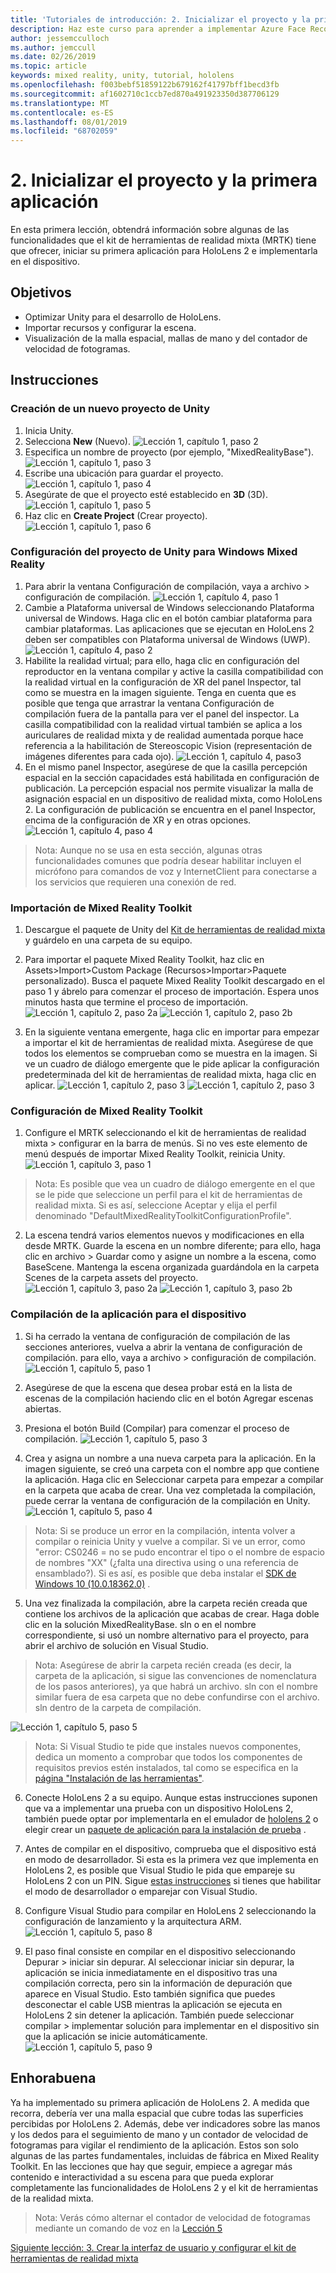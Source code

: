 ```yaml
---
title: 'Tutoriales de introducción: 2. Inicializar el proyecto y la primera aplicación'
description: Haz este curso para aprender a implementar Azure Face Recognition dentro de una aplicación de realidad mixta.
author: jessemcculloch
ms.author: jemccull
ms.date: 02/26/2019
ms.topic: article
keywords: mixed reality, unity, tutorial, hololens
ms.openlocfilehash: f003bebf51859122b679162f41797bff1becd3fb
ms.sourcegitcommit: af1602710c1ccb7ed870a491923350d387706129
ms.translationtype: MT
ms.contentlocale: es-ES
ms.lasthandoff: 08/01/2019
ms.locfileid: "68702059"
---
```

# <a name="2-initializing-your-project-and-first-application"></a>2. Inicializar el proyecto y la primera aplicación

En esta primera lección, obtendrá información sobre algunas de las funcionalidades que el kit de herramientas de realidad mixta (MRTK) tiene que ofrecer, iniciar su primera aplicación para HoloLens 2 e implementarla en el dispositivo.

## <a name="objectives"></a>Objetivos

* Optimizar Unity para el desarrollo de HoloLens.
* Importar recursos y configurar la escena.
* Visualización de la malla espacial, mallas de mano y del contador de velocidad de fotogramas.

## <a name="instructions"></a>Instrucciones

### <a name="create-new-unity-project"></a>Creación de un nuevo proyecto de Unity

1. Inicia Unity.
2. Selecciona **New** (Nuevo).
![Lección 1, capítulo 1, paso 2](images/Lesson1Chapter1Step2.JPG)
3. Especifica un nombre de proyecto (por ejemplo, "MixedRealityBase").
![Lección 1, capítulo 1, paso 3](images/Lesson1Chapter1Step3.JPG)
4. Escribe una ubicación para guardar el proyecto.
![Lección 1, capítulo 1, paso 4](images/Lesson1Chapter1Step4.JPG)
5. Asegúrate de que el proyecto esté establecido en **3D** (3D).
![Lección 1, capítulo 1, paso 5](images/Lesson1Chapter1Step5.JPG)
6. Haz clic en **Create Project** (Crear proyecto).
![Lección 1, capítulo 1, paso 6](images/Lesson1Chapter1Step6.JPG)

### <a name="configure-the-unity-project-for-windows-mixed-reality"></a>Configuración del proyecto de Unity para Windows Mixed Reality

1. Para abrir la ventana Configuración de compilación, vaya a archivo > configuración de compilación.
![Lección 1, capítulo 4, paso 1](images/Lesson1Chapter4Step1.JPG)
2. Cambie a Plataforma universal de Windows seleccionando Plataforma universal de Windows. Haga clic en el botón cambiar plataforma para cambiar plataformas. Las aplicaciones que se ejecutan en HoloLens 2 deben ser compatibles con Plataforma universal de Windows (UWP).
![Lección 1, capítulo 4, paso 2](images/Lesson1Chapter4Step2.JPG)
3. Habilite la realidad virtual; para ello, haga clic en configuración del reproductor en la ventana compilar y active la casilla compatibilidad con la realidad virtual en la configuración de XR del panel Inspector, tal como se muestra en la imagen siguiente. Tenga en cuenta que es posible que tenga que arrastrar la ventana Configuración de compilación fuera de la pantalla para ver el panel del inspector. La casilla compatibilidad con la realidad virtual también se aplica a los auriculares de realidad mixta y de realidad aumentada porque hace referencia a la habilitación de Stereoscopic Vision (representación de imágenes diferentes para cada ojo). ![Lección 1, capítulo 4, paso3](images/Lesson1Chapter4Step3.JPG)
4. En el mismo panel Inspector, asegúrese de que la casilla percepción espacial en la sección capacidades está habilitada en configuración de publicación. La percepción espacial nos permite visualizar la malla de asignación espacial en un dispositivo de realidad mixta, como HoloLens 2. La configuración de publicación se encuentra en el panel Inspector, encima de la configuración de XR y en otras opciones.
![Lección 1, capítulo 4, paso 4](images/Lesson1Chapter4Step4.JPG)

> Nota: Aunque no se usa en esta sección, algunas otras funcionalidades comunes que podría desear habilitar incluyen el micrófono para comandos de voz y InternetClient para conectarse a los servicios que requieren una conexión de red.

### <a name="import-the-mixed-reality-toolkit"></a>Importación de Mixed Reality Toolkit

1. Descargue el paquete de Unity del [Kit de herramientas de realidad mixta](https://github.com/Microsoft/MixedRealityToolkit-Unity/releases/download/v2.0.0-RC1/Microsoft.MixedReality.Toolkit.Unity.Foundation-v2.0.0-RC1.unitypackage) y guárdelo en una carpeta de su equipo.

2. Para importar el paquete Mixed Reality Toolkit, haz clic en Assets>Import>Custom Package (Recursos>Importar>Paquete personalizado). Busca el paquete Mixed Reality Toolkit descargado en el paso 1 y ábrelo para comenzar el proceso de importación. Espera unos minutos hasta que termine el proceso de importación.
    ![Lección 1, capítulo 2, paso 2a](images/Lesson1Chapter2Step2a.JPG) ![Lección 1, capítulo 2, paso 2b](images/Lesson1Chapter2Step2b.JPG)

3. En la siguiente ventana emergente, haga clic en importar para empezar a importar el kit de herramientas de realidad mixta. Asegúrese de que todos los elementos se comprueban como se muestra en la imagen. Si ve un cuadro de diálogo emergente que le pide aplicar la configuración predeterminada del kit de herramientas de realidad mixta, haga clic en aplicar.
    ![Lección 1, capítulo 2, paso 3](images/Lesson1Chapter2Step3.JPG) ![Lección 1, capítulo 2, paso 3](images/Lesson1Chapter2Step3b.JPG)

### <a name="configure-the-mixed-reality-toolkit"></a>Configuración de Mixed Reality Toolkit

1. Configure el MRTK seleccionando el kit de herramientas de realidad mixta > configurar en la barra de menús. Si no ves este elemento de menú después de importar Mixed Reality Toolkit, reinicia Unity.
  ![Lección 1, capítulo 3, paso 1](images/Lesson1Chapter3Step1.JPG)

  > Nota: Es posible que vea un cuadro de diálogo emergente en el que se le pide que seleccione un perfil para el kit de herramientas de realidad mixta. Si es así, seleccione Aceptar y elija el perfil denominado "DefaultMixedRealityToolkitConfigurationProfile".

2. La escena tendrá varios elementos nuevos y modificaciones en ella desde MRTK. Guarde la escena en un nombre diferente; para ello, haga clic en archivo > Guardar como y asigne un nombre a la escena, como BaseScene. Mantenga la escena organizada guardándola en la carpeta Scenes de la carpeta assets del proyecto.
  ![Lección 1, capítulo 3, paso 2a](images/Lesson1Chapter3Step2a.JPG)
  ![Lección 1, capítulo 3, paso 2b](images/Lesson1Chapter3Step2b.JPG)

### <a name="build-your-application-to-your-device"></a>Compilación de la aplicación para el dispositivo

1. Si ha cerrado la ventana de configuración de compilación de las secciones anteriores, vuelva a abrir la ventana de configuración de compilación. para ello, vaya a archivo > configuración de compilación.
    ![Lección 1, capítulo 5, paso 1](images/Lesson1Chapter5Step1.JPG)

2. Asegúrese de que la escena que desea probar está en la lista de escenas de la compilación haciendo clic en el botón Agregar escenas abiertas.

3. Presiona el botón Build (Compilar) para comenzar el proceso de compilación.
    ![Lección 1, capítulo 5, paso 3](images/Lesson1Chapter5Step3.JPG)

4. Crea y asigna un nombre a una nueva carpeta para la aplicación. En la imagen siguiente, se creó una carpeta con el nombre app que contiene la aplicación. Haga clic en Seleccionar carpeta para empezar a compilar en la carpeta que acaba de crear. Una vez completada la compilación, puede cerrar la ventana de configuración de la compilación en Unity. 
    ![Lección 1, capítulo 5, paso 4](images/Lesson1Chapter5Step4.JPG)

  > Nota: Si se produce un error en la compilación, intenta volver a compilar o reinicia Unity y vuelve a compilar. Si ve un error, como "error: CS0246 = no se pudo encontrar el tipo o el nombre de espacio de nombres "XX" (¿falta una directiva using o una referencia de ensamblado?). Si es así, es posible que deba instalar el [SDK de Windows 10 (10.0.18362.0)](<https://developer.microsoft.com/en-us/windows/downloads/windows-10-sdk>) .
  >

5. Una vez finalizada la compilación, abre la carpeta recién creada que contiene los archivos de la aplicación que acabas de crear. Haga doble clic en la solución MixedRealityBase. sln o en el nombre correspondiente, si usó un nombre alternativo para el proyecto, para abrir el archivo de solución en Visual Studio.

  > Nota: Asegúrese de abrir la carpeta recién creada (es decir, la carpeta de la aplicación, si sigue las convenciones de nomenclatura de los pasos anteriores), ya que habrá un archivo. sln con el nombre similar fuera de esa carpeta que no debe confundirse con el archivo. sln dentro de la carpeta de compilación. 

![Lección 1, capítulo 5, paso 5](images/Lesson1Chapter5Step5.JPG)

  > Nota: Si Visual Studio te pide que instales nuevos componentes, dedica un momento a comprobar que todos los componentes de requisitos previos estén instalados, tal como se especifica en la [página "Instalación de las herramientas"](install-the-tools.md).

6. Conecte HoloLens 2 a su equipo. Aunque estas instrucciones suponen que va a implementar una prueba con un dispositivo HoloLens 2, también puede optar por implementarla en el emulador de [hololens 2](using-the-hololens-emulator.md) o elegir crear un [paquete de aplicación para la instalación de prueba](<https://docs.microsoft.com/en-us/windows/uwp/packaging/packaging-uwp-apps>) .

7. Antes de compilar en el dispositivo, comprueba que el dispositivo está en modo de desarrollador. Si esta es la primera vez que implementa en HoloLens 2, es posible que Visual Studio le pida que empareje su HoloLens 2 con un PIN. Sigue [estas instrucciones](https://docs.microsoft.com/en-us/windows/mixed-reality/using-visual-studio) si tienes que habilitar el modo de desarrollador o emparejar con Visual Studio.

8. Configure Visual Studio para compilar en HoloLens 2 seleccionando la configuración de lanzamiento y la arquitectura ARM.
    ![Lección 1, capítulo 5, paso 8](images/Lesson1Chapter5Step8.JPG)

9. El paso final consiste en compilar en el dispositivo seleccionando Depurar > iniciar sin depurar. Al seleccionar iniciar sin depurar, la aplicación se inicia inmediatamente en el dispositivo tras una compilación correcta, pero sin la información de depuración que aparece en Visual Studio. Esto también significa que puedes desconectar el cable USB mientras la aplicación se ejecuta en HoloLens 2 sin detener la aplicación. También puede seleccionar compilar > implementar solución para implementar en el dispositivo sin que la aplicación se inicie automáticamente.
    ![Lección 1, capítulo 5, paso 9](images/Lesson1Chapter5Step9.JPG)

## <a name="congratulations"></a>Enhorabuena

Ya ha implementado su primera aplicación de HoloLens 2. A medida que recorra, debería ver una malla espacial que cubre todas las superficies percibidas por HoloLens 2. Además, debe ver indicadores sobre las manos y los dedos para el seguimiento de mano y un contador de velocidad de fotogramas para vigilar el rendimiento de la aplicación. Estos son solo algunas de las partes fundamentales, incluidas de fábrica en Mixed Reality Toolkit. En las lecciones que hay que seguir, empiece a agregar más contenido e interactividad a su escena para que pueda explorar completamente las funcionalidades de HoloLens 2 y el kit de herramientas de la realidad mixta.

>Nota: Verás cómo alternar el contador de velocidad de fotogramas mediante un comando de voz en la [Lección 5](mrlearning-base-ch5.md)

[Siguiente lección: 3. Crear la interfaz de usuario y configurar el kit de herramientas de realidad mixta](mrlearning-base-ch2.md)
